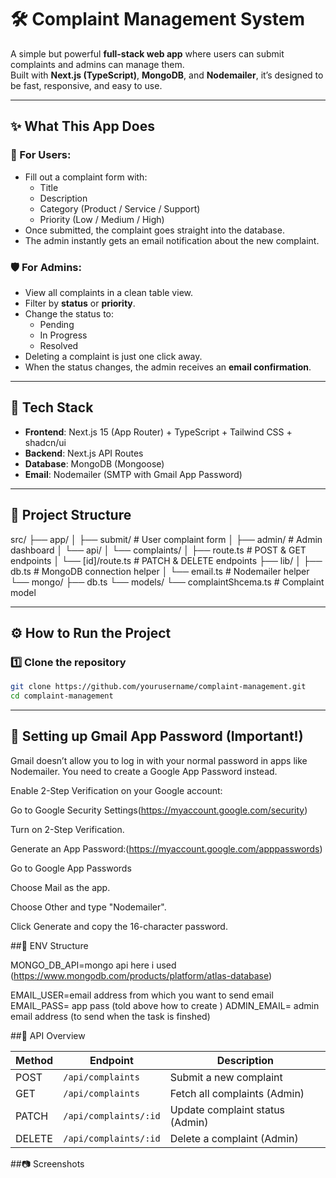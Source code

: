 # 🛠 Complaint Management System

A simple but powerful **full-stack web app** where users can submit complaints and admins can manage them.  
Built with **Next.js (TypeScript)**, **MongoDB**, and **Nodemailer**, it’s designed to be fast, responsive, and easy to use.

---

## ✨ What This App Does

### 👤 For Users:
- Fill out a complaint form with:
  - Title
  - Description
  - Category (Product / Service / Support)
  - Priority (Low / Medium / High)
- Once submitted, the complaint goes straight into the database.
- The admin instantly gets an email notification about the new complaint.

### 🛡 For Admins:
- View all complaints in a clean table view.
- Filter by **status** or **priority**.
- Change the status to:
  - Pending
  - In Progress
  - Resolved
- Deleting a complaint is just one click away.
- When the status changes, the admin receives an **email confirmation**.

---

## 🧰 Tech Stack
- **Frontend**: Next.js 15 (App Router) + TypeScript + Tailwind CSS + shadcn/ui
- **Backend**: Next.js API Routes
- **Database**: MongoDB (Mongoose)
- **Email**: Nodemailer (SMTP with Gmail App Password)

---

## 📂 Project Structure

src/
├── app/
│ ├── submit/ # User complaint form
│ ├── admin/ # Admin dashboard
│ └── api/
│ └── complaints/
│ ├── route.ts # POST & GET endpoints
│ └── [id]/route.ts # PATCH & DELETE endpoints
├── lib/
│ ├── db.ts # MongoDB connection helper
│ └── email.ts # Nodemailer helper
└── mongo/
├── db.ts
└── models/
└── complaintShcema.ts # Complaint model


---

## ⚙️ How to Run the Project

### 1️⃣ Clone the repository
```bash
git clone https://github.com/yourusername/complaint-management.git
cd complaint-management
```

---
## 📧 Setting up Gmail App Password (Important!)

Gmail doesn’t allow you to log in with your normal password in apps like Nodemailer.
You need to create a Google App Password instead.

Enable 2-Step Verification on your Google account:

Go to Google Security Settings(https://myaccount.google.com/security)

Turn on 2-Step Verification.

Generate an App Password:(https://myaccount.google.com/apppasswords)

Go to Google App Passwords

Choose Mail as the app.

Choose Other and type "Nodemailer".

Click Generate and copy the 16-character password.

##📌 ENV Structure

MONGO_DB_API=mongo api here i used (https://www.mongodb.com/products/platform/atlas-database)

EMAIL_USER=email address from which you want to send email
EMAIL_PASS= app pass (told above how to create )
ADMIN_EMAIL= admin email address (to send when the task is finshed)


##📌 API Overview

| Method | Endpoint              | Description                     |
| ------ | --------------------- | ------------------------------- |
| POST   | `/api/complaints`     | Submit a new complaint          |
| GET    | `/api/complaints`     | Fetch all complaints (Admin)    |
| PATCH  | `/api/complaints/:id` | Update complaint status (Admin) |
| DELETE | `/api/complaints/:id` | Delete a complaint (Admin)      |

##📷 Screenshots
